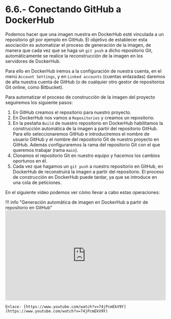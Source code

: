 # 6.6.- Conectando GitHub a DockerHub

Podemos hacer que una imagen nuestra en DockerHub esté vinculada a un repositorio git por ejemplo en GitHub. El objetivo de establecer esta asociación es automatizar el proceso de generación de la imagen, de manera que cada vez que se haga un `git push` a dicho repositorio Git, automáticamente se realice la reconstrucción de la imagen en los servidores de DockerHub.

Para ello en DockerHub iremos a la configuración de nuestra cuenta, en el menú `Account Settings`, y en `Linked accounts` (cuentas enlazadas) daremos de alta nuestra cuenta de GitHub (o de cualquier otro gestor de repositorios Git online, como Bitbucket).

Para automatizar el proceso de construcción de la imagen del proyecto seguiremos los siguiente pasos:

1. En GitHub creamos el repositorio para nuestro proyecto.
2. En DockerHub nos vamos a `Repositories` y creamos un repositorio. 
3. En la pestaña `Build` de nuestro repositorio en DockerHub habilitamos la construcción automática de la imagen a partir del repositorio GitHub. Para ello seleccionaremos GitHub e introduciremos el nombre de usuario GitHub y el nombre del repositorio Git de nuestro proyecto en GitHub. Además configuraremos la rama del repositorio Git con el que queremos trabajar (rama `main`).
4. Clonamos el repositorio Git en nuestro equipo y hacemos los cambios oportunos en él.
5. Cada vez que hagamos un `git push` a nuestro repositorio en GitHub, en DockerHub de reconstruirá la imagen a partir del repositorio. El proceso de construcción en DockerHub puede tardar, ya que se introduce en una cola de peticiones.

En el siguiente vídeo podemos ver cómo llevar a cabo estas operaciones:

!!! info "Generación automática de imagen en DockerHub a partir de repositorio en GitHub"
    <iframe width="100%" style="aspect-ratio: 16 / 9;" src="https://www.youtube.com/embed/74jPcmEkV9Y" title="YouTube video player" frameborder="0" allow="accelerometer; autoplay; clipboard-write; encrypted-media; gyroscope; picture-in-picture" allowfullscreen></iframe>
    
    Enlace: [https://www.youtube.com/watch?v=74jPcmEkV9Y](https://www.youtube.com/watch?v=74jPcmEkV9Y)

